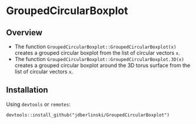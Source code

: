 # GroupedCircularBoxplot

## Overview
* The function `GroupedCircularBoxplot::GroupedCircularBoxplot(x)` creates a grouped circular boxplot from the list of
circular vectors `x`.
* The function `GroupedCircularBoxplot::GroupedCircularBoxplot.3D(x)` creates a grouped circular boxplot around the 3D torus surface from the list of
circular vectors `x`.

## Installation
Using `devtools` or `remotes`:
```{R}
devtools::install_github("jdberlinski/GroupedCircularBoxplot")
```
